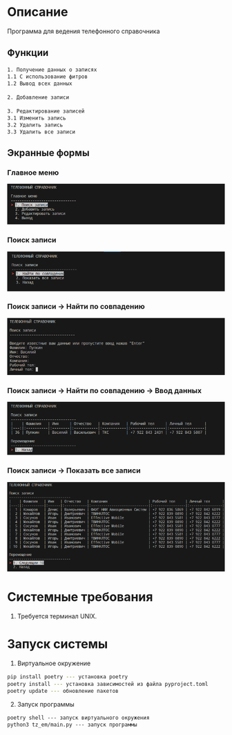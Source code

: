 
# Описание 
Программа для ведения телефонного справочника

## Функции

    1. Получение данных о записях
    1.1 С использование фитров
    1.2 Вывод всех данных

    2. Добавление записи

    3. Редактирование записей
    3.1 Изменить запись
    3.2 Удалить запись
    3.3 Удалить все записи

## Экранные формы

### Главное меню
![Alt text](resources/image.png)

### Поиск записи
![Alt text](resources/image-1.png)

### Поиск записи -> Найти по совпадению
![Alt text](resources/image-2.png)

### Поиск записи -> Найти по совпадению -> Ввод данных
![](resources/image-3.png)

### Поиск записи -> Показать все записи
![Alt text](resources/image-4.png)

# Системные требования
1. Требуется терминал UNIX. 


# Запуск системы

1. Виртуальное окружение 
```bash
pip install poetry --- установка poetry
poetry install --- установка зависимостей из файла pyproject.toml
poetry update --- обновление пакетов
```
2. Запуск программы
```
poetry shell --- запуск виртуального окружения
python3 tz_em/main.py --- запуск программы
```
